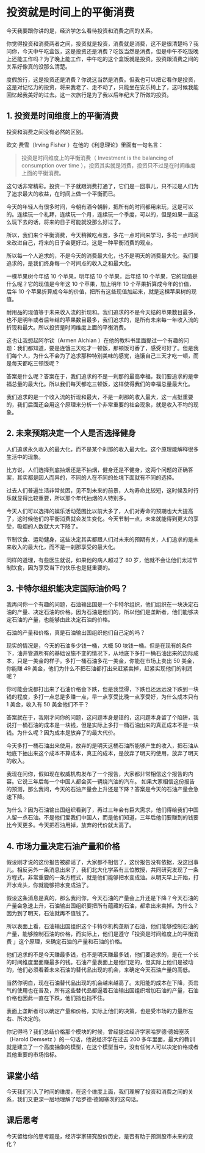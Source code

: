 # 投资就是时间上的平衡消费
今天我要跟你讲的是，经济学怎么看待投资和消费之间的关系。

你觉得投资和消费两者之间，投资就是投资，消费就是消费，这不是很清楚吗？我问你，今天中午吃盒饭，这是投资还是消费？吃饭当然是消费，但是中午不吃饭晚上还能工作吗？为了晚上能工作，中午吃的这个盒饭就是投资。投资跟消费之间的关系好像真的没那么清楚。

度假旅行，这是投资还是消费？你说这当然是消费。但我也可以把它看作是投资，这是对记忆力的投资，将来我老了、走不动了，只能坐在安乐椅上了，这时候我能回忆起我美好的过去。这一次旅行是为了我以后年纪大了所做的投资。

## 1. 投资是时间维度上的平衡消费
投资和消费之间没有必然的区别。

欧文·费雪（Irving Fisher ）在他的《利息理论》里面有一句名言：

> 投资是时间维度上的平衡消费（ Investment is the balancing of consumption over time ），投资其实就是消费，投资只不过是在时间维度上面的平衡消费。

这句话非常精彩。投资一下子就跟消费打通了，它们是一回事儿，只不过是人们为了追求最大的收益，在时间上做一个平衡而已。

今天的年轻人有很多时间，今朝有酒今朝醉，把所有的时间都用来玩，这是可以的。连续玩一个礼拜，连续玩一个月，连续玩一个季度，可以的，但是如果一直这么玩下去的话，将来的日子可能就没那么好过了。

所以，我们来个平衡消费，今天稍微吃点苦，多花一点时间来学习，多花一点时间来改进自己，将来的日子会更好过。这是一种平衡消费的观点。

所以每一个人追求的，不是今天的消费最大化，也不是明天的消费最大化。我们要追求的，是我们终身每一个时间点的收入之和最大化。

一棵苹果树今年结 10 个苹果，明年结 10 个苹果，后年结 10 个苹果，它的现值是什么呢？它的现值是今年这 10 个苹果，加上明年 10 个苹果折算成今年的价值，后年 10 个苹果折算成今年的价值，把所有这些现值加起来，就是这棵苹果树的现值。

耐用品的现值等于未来收入流的折现和。我们追求的不是今天结的苹果数目最多，也不是明年或者后年结的苹果数目最多，我们追求的，是所有未来每一年收入流的折现和最大。所以投资是时间维度上面的平衡消费。

这也让我想起阿尔钦（Armen Alchian ）在他的教科书里面提过一个有趣的问题：我们都知道，要是连饿三天吃才一顿饭，那顿饭可香了，感受可好了。但是我们每个人，为什么不会为了追求那种特别美味的感觉，连饿自己三天才吃一顿，而是每天都吃三顿饭呢？

答案是什么呢？答案在于，我们追求的不是一刹那的最高幸福，我们要追求的是幸福总量的最大化。所以我们每天都吃三顿饭，这样使得我们的幸福总量最大化。

我们追求的是一个收入流的折现和最大，不是一刹那的收入最大，这一点挺重要的，我们后面还会用这个原理来分析一个非常重要的社会现象，就是收入不均的现象。

## 2. 未来预期决定一个人是否选择健身
人们追求永久收入的最大化，而不是某个刹那的收入最大化。这个原理能解释很多生活中的现象。

比方说，人们选择到底抽烟还是不抽烟，健身还是不健身，这两个问题的正确答案，其实都是因人而异的，不同的人在不同的处境下面就有不同的选择。 

过去人们普遍生活非常贫困，见不到未来的前景，人均寿命比较短，这时候及时行乐就显得比较重要，所以那个年代抽烟的人特别多。

今天人们可以选择的娱乐活动范围比以前大多了，人们对寿命的预期也大大提高了，这时候他们的平衡消费就会发生变化。今天节制一点，未来就能得到更大的享受，吸烟的人数就大大下降了。

节制饮食、运动健身，这些决定其实都跟人们对未来的预期有关，人们追求的是未来收入的最大化，而不是一刹那享受的最大化。

同样的道理，有些医生就说，如果他的病人超过了 80 岁，他就不会让他们太过节制饮食，因为享受当下的快乐也是挺重要的。

## 3. 卡特尔组织能决定国际油价吗？
我再问你一个有趣的问题，石油输出国是一个卡特尔组织，他们组织在一块决定石油的产量、决定石油的价格。因为石油是他们的，所以他们是垄断者，他们能够决定石油的产量，也能够由此决定石油的价格。

石油的产量和价格，真是石油输出国组织他们自己定的吗？

现实的情况是，今天的石油多少钱一桶，大概 50 块钱一桶。但是在现有的条件下，油井管道所有的基础设施不变的情况下，从地底下多打一桶石油出来的边际成本，只是一美金的样子。多打一桶石油多花一美金，你能在市场上卖出 50 美金，你能赚 49 美金，他们为什么不把石油都打出来赶紧卖掉，赶紧实现他们的利润呢？

你可能会说都打出来了石油价格会下跌，但是我觉得，下跌也还远远没下跌到一块钱的程度，多打一点总是多赚一点，早一点享受比晚一点享受好，为什么成本只有 1 美金，收入有 50 美金他们不干？

答案就在于，我刚才问你的问题，这问题本身是错的，这问题本身留了个陷阱，我说打一桶石油的成本是一块钱，但是实际上多打一桶石油出来的真正成本不是一块钱。为什么呢？因为成本是放弃了的最大代价。

今天多打一桶石油出来使用，放弃的是明天这桶石油所能够产生的收入，把石油从地底下抽出来这个成本不算成本，真正的成本，是放弃了明天的使用，放弃了明天的收入。

我现在问你，假如现在权威机构发布了一个报告，大家都非常相信这个报告的内容。它说三年后每一个中国人都会买一辆烧汽油的汽车。
如果大家相信这份报告的预测，那么我问，今天的石油产量会上升还是下降？答案是今天的石油产量会急速下降。

为什么？因为石油输出国组织看到了，再过三年会有巨大需求，他们得给我们中国人留一点石油。不是他们爱我们中国人，而是他们知道，三年后他们要赚到的钱要比今天更多。今天把石油用掉，放弃的代价就太高了。

## 4. 市场力量决定石油产量和价格
假设刚才说的这份报告被辟谣了，大家都不相信了，这份报告没有依据，没这回事儿。相反另外一条消息出来了，我们北大化学系有三位教授，共同研究发现了一条方程式，非常重要的一条方程式，就是他们能够把水变成油。从明天早上开始，打开水龙头，你就能够把水变成油了。

假设这条消息是真的，那么我问你，今天石油的产量会上升还是下降？今天石油的产量会急速上升，石油输出国组织要把所有蕴藏的石油，都拿出来卖掉。为什么？因为到了明天，石油就再不值钱了。

所以表面上看，石油输出国组织这个卡特尔机构垄断了石油，他们能够控制石油的产量，能够控制石油的价格，而实际上，他们是遵守「投资是时间维度上的平衡消费 」这个原理，来确定石油的产量和石油的价格。

他们追求的不是今天赚最多钱，也不是明天赚最多钱，他们要追求的，是在一个长的时间维度里面赚最多的钱。石油产量表面上是他们定的，但实际上他们是被动的，他们必须看着未来石油的替代品出现的机会，来确定今天石油产量的高低。

当然你明白，现在石油替代品出现的机会越来越高了。太阳能的成本在下降，页岩气的使用也在普及，所有这些替代品都逼着石油输出国组织增加石油的产量，石油价格也因此一直在下跌，他们挡也挡不住。

表面上垄断者可以确定产量和价格，实际上他们的决策，也是受市场的力量所左右、所决定的。

你记得吗？我们总结价格那个模块的时候，曾经提过经济学家哈罗德·德姆塞茨（Harold Demsetz ）的一句话，他说经济学在过去 200 多年里面，最大的教训就是建立了一个高度抽象的模型，在这个模型当中，没有任何人可以决定价格或者其他重要的市场指标。 

## 课堂小结
今天我们引入了时间的维度，在这个维度上面，我们理解了投资和消费之间的关系，我们又更深一层地理解了哈罗德·德姆塞茨的这句话。

## 课后思考
今天留给你的思考题是，经济学家研究股价历史，是否有助于预测股市未来的变化？